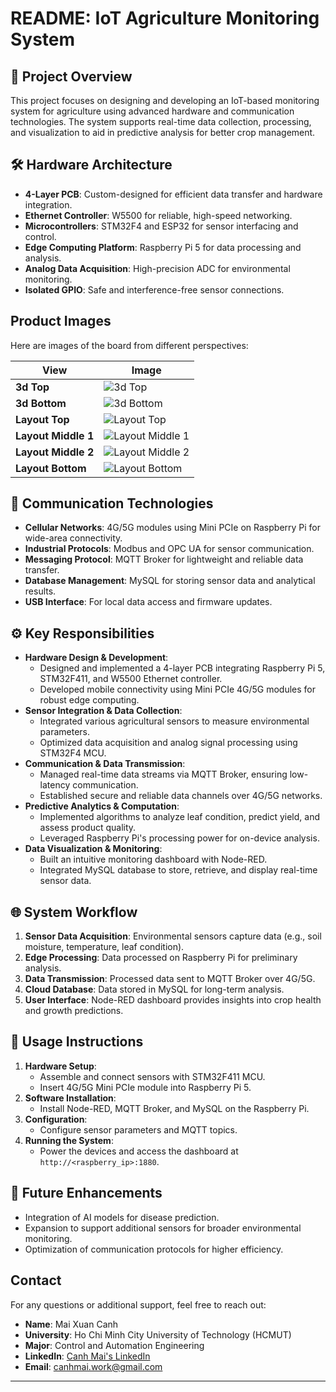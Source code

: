 # README: IoT Agriculture Monitoring System

## 🌱 Project Overview
This project focuses on designing and developing an IoT-based monitoring system for agriculture using advanced hardware and communication technologies. The system supports real-time data collection, processing, and visualization to aid in predictive analysis for better crop management.

## 🛠️ Hardware Architecture
- **4-Layer PCB**: Custom-designed for efficient data transfer and hardware integration.
- **Ethernet Controller**: W5500 for reliable, high-speed networking.
- **Microcontrollers**: STM32F4 and ESP32 for sensor interfacing and control.
- **Edge Computing Platform**: Raspberry Pi 5 for data processing and analysis.
- **Analog Data Acquisition**: High-precision ADC for environmental monitoring.
- **Isolated GPIO**: Safe and interference-free sensor connections.
## Product Images

Here are images of the board from different perspectives:

| View         | Image                                                  |
|--------------|--------------------------------------------------------|
| **3d Top**| ![3d Top](Image/3d_TOP.png)   |
| **3d Bottom**| ![3d Bottom](Image/3d_BOTTOM.png)                |
| **Layout Top**| ![Layout Top](Image/Top_layer.png)          |
| **Layout Middle 1**      | ![Layout Middle 1](Image/Mid_Layer1.png)                |
| **Layout Middle 2**   | ![Layout Middle 2](Image/Mid_Layer2.png)          |
| **Layout Bottom**   | ![Layout Bottom](Image/Bottom_Layer.png)          |

## 📡 Communication Technologies
- **Cellular Networks**: 4G/5G modules using Mini PCIe on Raspberry Pi for wide-area connectivity.
- **Industrial Protocols**: Modbus and OPC UA for sensor communication.
- **Messaging Protocol**: MQTT Broker for lightweight and reliable data transfer.
- **Database Management**: MySQL for storing sensor data and analytical results.
- **USB Interface**: For local data access and firmware updates.

## ⚙️ Key Responsibilities
- **Hardware Design & Development**:
  - Designed and implemented a 4-layer PCB integrating Raspberry Pi 5, STM32F411, and W5500 Ethernet controller.
  - Developed mobile connectivity using Mini PCIe 4G/5G modules for robust edge computing.
- **Sensor Integration & Data Collection**:
  - Integrated various agricultural sensors to measure environmental parameters.
  - Optimized data acquisition and analog signal processing using STM32F4 MCU.
- **Communication & Data Transmission**:
  - Managed real-time data streams via MQTT Broker, ensuring low-latency communication.
  - Established secure and reliable data channels over 4G/5G networks.
- **Predictive Analytics & Computation**:
  - Implemented algorithms to analyze leaf condition, predict yield, and assess product quality.
  - Leveraged Raspberry Pi's processing power for on-device analysis.
- **Data Visualization & Monitoring**:
  - Built an intuitive monitoring dashboard with Node-RED.
  - Integrated MySQL database to store, retrieve, and display real-time sensor data.

## 🌐 System Workflow
1. **Sensor Data Acquisition**: Environmental sensors capture data (e.g., soil moisture, temperature, leaf condition).
2. **Edge Processing**: Data processed on Raspberry Pi for preliminary analysis.
3. **Data Transmission**: Processed data sent to MQTT Broker over 4G/5G.
4. **Cloud Database**: Data stored in MySQL for long-term analysis.
5. **User Interface**: Node-RED dashboard provides insights into crop health and growth predictions.

## 📖 Usage Instructions
1. **Hardware Setup**:
   - Assemble and connect sensors with STM32F411 MCU.
   - Insert 4G/5G Mini PCIe module into Raspberry Pi 5.
2. **Software Installation**:
   - Install Node-RED, MQTT Broker, and MySQL on the Raspberry Pi.
3. **Configuration**:
   - Configure sensor parameters and MQTT topics.
4. **Running the System**:
   - Power the devices and access the dashboard at `http://<raspberry_ip>:1880`.

## 🚀 Future Enhancements
- Integration of AI models for disease prediction.
- Expansion to support additional sensors for broader environmental monitoring.
- Optimization of communication protocols for higher efficiency.

## Contact

For any questions or additional support, feel free to reach out:

- **Name**: Mai Xuan Canh
- **University**: Ho Chi Minh City University of Technology (HCMUT)
- **Major**: Control and Automation Engineering
- **LinkedIn**: [Canh Mai's LinkedIn](https://www.linkedin.com/in/maixuancanh2003/)
- **Email**: canhmai.work@gmail.com
---
